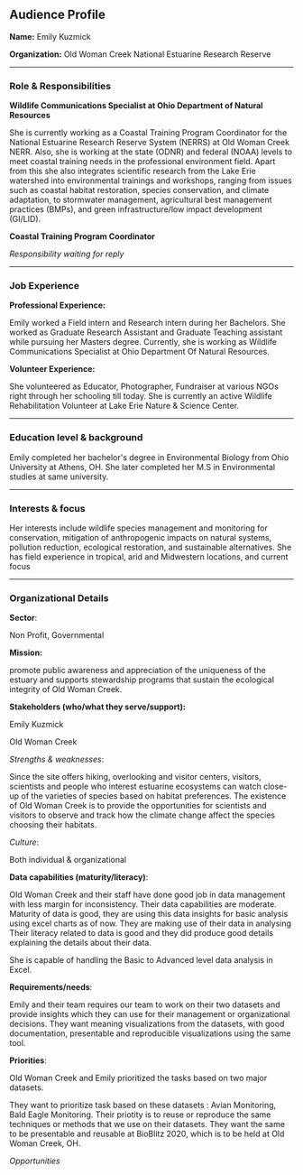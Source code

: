 ## Audience Profile


**Name:** Emily Kuzmick

**Organization:** Old Woman Creek National Estuarine Research Reserve

______________

### Role & Responsibilities

**Wildlife Communications Specialist at Ohio Department of Natural Resources**

She is currently working as a Coastal Training Program Coordinator for the National Estuarine Research Reserve System (NERRS) at Old Woman Creek NERR. Also, she is working at the state (ODNR) and federal (NOAA) levels to meet coastal training needs in the professional environment field. Apart from this she also integrates scientific research from the Lake Erie watershed into environmental trainings and workshops, ranging from issues such as coastal habitat restoration, species conservation, and climate adaptation, to stormwater management, agricultural best management practices (BMPs), and green infrastructure/low impact development (GI/LID). 

**Coastal Training Program Coordinator**

_Responsibility waiting for reply_

________

### Job Experience
**Professional Experience:**

Emily worked a Field intern and Research intern during her Bachelors. She worked as Graduate Research Assistant and Graduate Teaching assistant while pursuing her Masters degree. Currently, she is working as Wildlife Communications Specialist at Ohio Department Of Natural Resources.

**Volunteer Experience:**

She volunteered as Educator, Photographer, Fundraiser at various NGOs right through her schooling till today. She is currently an active Wildlife Rehabilitation Volunteer at Lake Erie Nature & Science Center.

_________

### Education level & background
Emily completed her bachelor's degree in Environmental Biology from Ohio University at Athens, OH. She later completed her M.S in Environmental studies at same university.

___________

### Interests & focus

Her interests include wildlife species management and monitoring for conservation, mitigation of anthropogenic impacts on natural systems, pollution reduction, ecological restoration, and sustainable alternatives. She has field experience in tropical, arid and Midwestern locations, and current focus
___________

### Organizational Details

**Sector**: 

Non Profit, Governmental


**Mission:** 

promote public awareness and appreciation of the uniqueness of the estuary and supports stewardship programs that sustain the ecological integrity of Old Woman Creek.


**Stakeholders (who/what they serve/support):**

Emily Kuzmick

Old Woman Creek

_Strengths & weaknesses_:

Since the site offers hiking, overlooking and visitor centers, visitors, scientists and people who interest estuarine ecosystems can watch close-up of the varieties of species based on habitat preferences. The existence of Old Woman Creek is to provide the opportunities for scientists and visitors to observe and track how the climate change affect the species choosing their habitats.


_Culture_:


Both individual & organizational

**Data capabilities (maturity/literacy)**:

Old Woman Creek and their staff have done good job in data management with less margin for inconsistency. Their data capabilities are moderate. Maturity of data is good, they are using this data insights for basic analysis using excel charts as of now. They are making use of their data in analysing Their literacy related to data is good and they did produce good details explaining the details about their data.

She is capable of handling the Basic to Advanced level data analysis in Excel. 

**Requirements/needs**:

Emily and their team requires our team to work on their two datasets and provide insights which they can use for their management or organizational decisions. They want meaning visualizations from the datasets, with good documentation, presentable and reproducible visualizations using the same tool. 

**Priorities**:

Old Woman Creek and Emily prioritized the tasks based on two major datasets.

They want to prioritize task based on these datasets : Avian Monitoring, Bald Eagle Monitoring. Their priotity is to reuse or reproduce the same techniques or methods that we use on their datasets. They want the same to be presentable and reusable at BioBlitz 2020, which is to be held at Old Woman Creek, OH.


_Opportunities_

